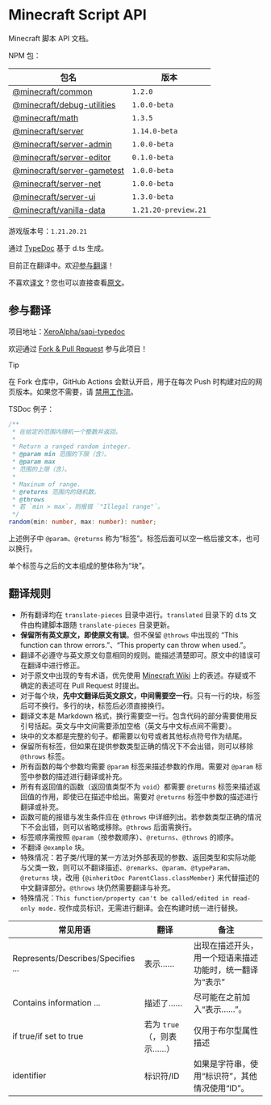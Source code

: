 # Minecraft Script API

Minecraft 脚本 API 文档。

<!-- summary start -->

NPM 包：

|包名|版本|
| - | - |
|[@minecraft/common](https://www.npmjs.com/package/@minecraft/common)|`1.2.0`|
|[@minecraft/debug-utilities](https://www.npmjs.com/package/@minecraft/debug-utilities)|`1.0.0-beta`|
|[@minecraft/math](https://www.npmjs.com/package/@minecraft/math)|`1.3.5`|
|[@minecraft/server](https://www.npmjs.com/package/@minecraft/server)|`1.14.0-beta`|
|[@minecraft/server-admin](https://www.npmjs.com/package/@minecraft/server-admin)|`1.0.0-beta`|
|[@minecraft/server-editor](https://www.npmjs.com/package/@minecraft/server-editor)|`0.1.0-beta`|
|[@minecraft/server-gametest](https://www.npmjs.com/package/@minecraft/server-gametest)|`1.0.0-beta`|
|[@minecraft/server-net](https://www.npmjs.com/package/@minecraft/server-net)|`1.0.0-beta`|
|[@minecraft/server-ui](https://www.npmjs.com/package/@minecraft/server-ui)|`1.3.0-beta`|
|[@minecraft/vanilla-data](https://www.npmjs.com/package/@minecraft/vanilla-data)|`1.21.20-preview.21`|

游戏版本号：`1.21.20.21`

<!-- summary end -->

通过 [TypeDoc](https://typedoc.org/) 基于 d.ts 生成。

目前正在翻译中。欢迎[参与翻译](#参与翻译)！

不喜欢[译文](https://projectxero.top/sapi/)？您也可以直接查看[原文](https://projectxero.top/sapi/original/)。

## 参与翻译

项目地址：[XeroAlpha/sapi-typedoc](https://github.com/XeroAlpha/sapi-typedoc)

欢迎通过 [Fork & Pull Request](https://docs.github.com/zh/pull-requests/collaborating-with-pull-requests/getting-started/about-collaborative-development-models) 参与此项目！

> [!TIP]
> 在 Fork 仓库中，GitHub Actions 会默认开启，用于在每次 Push 时构建对应的网页版本。如果您不需要，请 [禁用工作流](https://docs.github.com/zh/actions/using-workflows/disabling-and-enabling-a-workflow)。

TSDoc 例子：
```ts
/**
 * 在给定的范围内随机一个整数并返回。
 * 
 * Return a ranged random integer.
 * @param min 范围的下限（含）。
 * @param max
 * 范围的上限（含）。
 * 
 * Maxinum of range.
 * @returns 范围内的随机数。
 * @throws
 * 若 `min > max`，则报错 `"Illegal range"`。
 */
random(min: number, max: number): number;
```
上述例子中 `@param`、`@returns` 称为“标签”。标签后面可以空一格后接文本，也可以换行。

单个标签与之后的文本组成的整体称为“块”。

## 翻译规则

- 所有翻译均在 `translate-pieces` 目录中进行。`translated` 目录下的 d.ts 文件由构建脚本跟随 `translate-pieces` 目录更新。
- **保留所有英文原文，即使原文有误**。但不保留 `@throws` 中出现的 “This function can throw errors.”、“This property can throw when used.”。
- 翻译不必遵守与英文原文句意相同的规则。能描述清楚即可。原文中的错误可在翻译中进行修正。
- 对于原文中出现的专有术语，优先使用 [Minecraft Wiki](https://minecraft.fandom.com/zh/wiki/Minecraft_Wiki) 上的表述。存疑或不确定的表述可在 Pull Request 时提出。
- 对于每个块，**先中文翻译后英文原文，中间需要空一行**。只有一行的块，标签后可不换行。多行的块，标签后必须直接换行。
- 翻译文本是 Markdown 格式，换行需要空一行。包含代码的部分需要使用反引号括起。英文与中文间需要添加空格（英文与中文标点间不需要）。
- 块中的文本都是完整的句子。都需要以句号或者其他标点符号作为结尾。
- 保留所有标签，但如果在提供参数类型正确的情况下不会出错，则可以移除 `@throws` 标签。
- 所有函数的每个参数均需要 `@param` 标签来描述参数的作用。需要对 `@param` 标签中参数的描述进行翻译或补充。
- 所有有返回值的函数（返回值类型不为 `void`）都需要 `@returns` 标签来描述返回值的作用，即使已在描述中给出。需要对 `@returns` 标签中参数的描述进行翻译或补充。
- 函数可能的报错与发生条件应在 `@throws` 中详细列出。若参数类型正确的情况下不会出错，则可以省略或移除。`@throws` 后面需换行。
- 标签顺序需按照 `@param`（按参数顺序）、`@returns`、`@throws` 的顺序。
- 不翻译 `@example` 块。
- 特殊情况：若子类/代理的某一方法对外部表现的参数、返回类型和实际功能与父类一致，则可以不翻译描述、`@remarks`、`@param`、`@typeParam`、`@returns` 块，改用 `{@inheritDoc ParentClass.classMember}` 来代替描述的中文翻译部分。`@throws` 块仍然需要翻译与补充。
- 特殊情况：`This function/property can't be called/edited in read-only mode.` 视作成员标识，无需进行翻译。会在构建时统一进行替换。

|常见用语|翻译|备注|
| - | - | - |
|Represents/Describes/Specifies ...|表示……|出现在描述开头，用一个短语来描述功能时，统一翻译为“表示”|
|Contains information ...|描述了……|尽可能在之前加入“表示……”。|
|if true/if set to true|若为 `true`（，则表示……）|仅用于布尔型属性描述|
|identifier|标识符/ID|如果是字符串，使用“标识符”，其他情况使用“ID”。|
